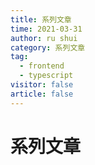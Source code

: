```yaml
---
title: 系列文章
time: 2021-03-31
author: ru shui
category: 系列文章
tag:
  - frontend
  - typescript
visitor: false
article: false
---
```



# 系列文章